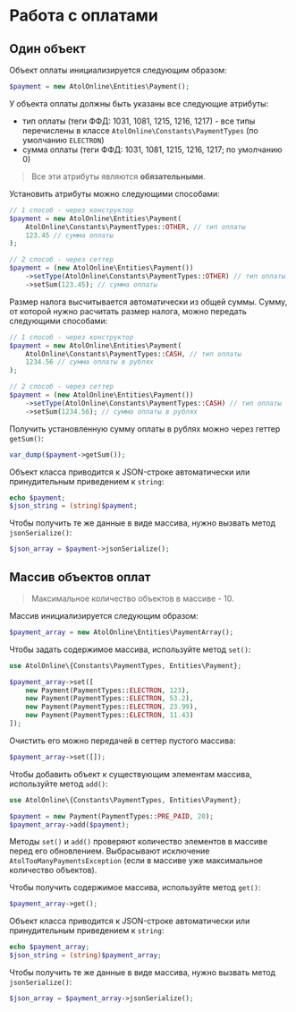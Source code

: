 # Работа с оплатами

## Один объект

Объект оплаты инициализируется следующим образом:

```php
$payment = new AtolOnline\Entities\Payment();
```

У объекта оплаты должны быть указаны все следующие атрибуты:
* тип оплаты (теги ФФД: 1031, 1081, 1215, 1216, 1217) - все типы перечислены в классе `AtolOnline\Constants\PaymentTypes` (по умолчанию `ELECTRON`)
* сумма оплаты (теги ФФД: 1031, 1081, 1215, 1216, 1217; по умолчанию 0)

> Все эти атрибуты являются **обязательными**.

Установить атрибуты можно следующими способами:

```php
// 1 способ - через конструктор
$payment = new AtolOnline\Entities\Payment(
    AtolOnline\Constants\PaymentTypes::OTHER, // тип оплаты
    123.45 // сумма оплаты
);

// 2 способ - через сеттер
$payment = (new AtolOnline\Entities\Payment())
    ->setType(AtolOnline\Constants\PaymentTypes::OTHER) // тип оплаты
    ->setSum(123.45); // сумма оплаты
```

Размер налога высчитывается автоматически из общей суммы.
Сумму, от которой нужно расчитать размер налога, можно передать следующими способами:

```php
// 1 способ - через конструктор
$payment = new AtolOnline\Entities\Payment(
    AtolOnline\Constants\PaymentTypes::CASH, // тип оплаты
    1234.56 // сумма оплаты в рублях
);

// 2 способ - через сеттер
$payment = (new AtolOnline\Entities\Payment())
    ->setType(AtolOnline\Constants\PaymentTypes::CASH) // тип оплаты
    ->setSum(1234.56); // сумма оплаты в рублях
```

Получить установленную сумму оплаты в рублях можно через геттер `getSum()`:

```php
var_dump($payment->getSum());
```

Объект класса приводится к JSON-строке автоматически или принудительным приведением к `string`:

```php
echo $payment;
$json_string = (string)$payment;
```

Чтобы получить те же данные в виде массива, нужно вызвать метод `jsonSerialize()`:

```php
$json_array = $payment->jsonSerialize();
```

<a name="array"></a>
## Массив объектов оплат

> Максимальное количество объектов в массиве - 10.

Массив инициализируется следующим образом:

```php
$payment_array = new AtolOnline\Entities\PaymentArray();
```

Чтобы задать содержимое массива, используйте метод `set()`:

```php
use AtolOnline\{Constants\PaymentTypes, Entities\Payment};

$payment_array->set([
    new Payment(PaymentTypes::ELECTRON, 123),
    new Payment(PaymentTypes::ELECTRON, 53.2),
    new Payment(PaymentTypes::ELECTRON, 23.99),
    new Payment(PaymentTypes::ELECTRON, 11.43)
]);
```

Очистить его можно передачей в сеттер пустого массива:

```php
$payment_array->set([]);
```

Чтобы добавить объект к существующим элементам массива, используйте метод `add()`:

```php
use AtolOnline\{Constants\PaymentTypes, Entities\Payment};

$payment = new Payment(PaymentTypes::PRE_PAID, 20);
$payment_array->add($payment);
```

Методы `set()` и `add()` проверяют количество элементов в массиве перед его обновлением.
Выбрасывают исключение `AtolTooManyPaymentsException` (если в массиве уже максимальное количество объектов).

Чтобы получить содержимое массива, используйте метод `get()`:

```php
$payment_array->get();
```

Объект класса приводится к JSON-строке автоматически или принудительным приведением к `string`:

```php
echo $payment_array;
$json_string = (string)$payment_array;
```

Чтобы получить те же данные в виде массива, нужно вызвать метод `jsonSerialize()`:

```php
$json_array = $payment_array->jsonSerialize();
```
